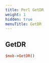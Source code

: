 ```yaml
---
title: Perl GetDR
weight: 1
hidden: true
menuTitle: GetDR
---
```

## GetDR
```perl
$mob->GetDR()
```